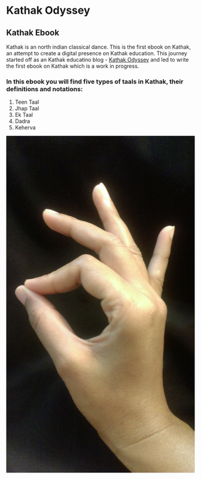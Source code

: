 # Kathak Odyssey
## Kathak Ebook
Kathak is an north indian classical dance. This is the first ebook on Kathak, an attempt to create a digital presence on Kathak education. This journey started off as an Kathak educatino blog - [Kathak Odyssey](http://www.kathakodyssey.blogspot.com/) and led to write the first ebook on Kathak which is a work in progress. 

### In this ebook you will find five types of taals in Kathak, their definitions and notations:

1.  Teen Taal
2.  Jhap Taal
3.  Ek Taal
4.  Dadra
5.  Keherva

![Hansasya Mudra](hansasya.jpg)
